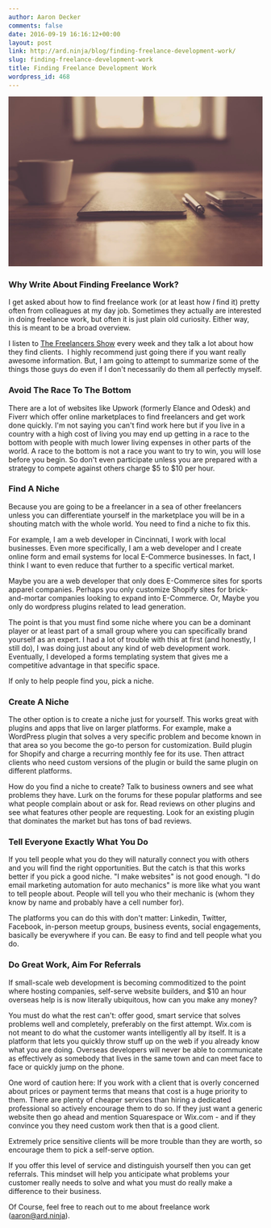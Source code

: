 ```yaml
---
author: Aaron Decker
comments: false
date: 2016-09-19 16:16:12+00:00
layout: post
link: http://ard.ninja/blog/finding-freelance-development-work/
slug: finding-freelance-development-work
title: Finding Freelance Development Work
wordpress_id: 468
---
```


![freelancers](/images/blog/freelance.jpg)


### Why Write About Finding Freelance Work?

I get asked about how to find freelance work (or at least how _I_ find it) pretty often from colleagues at my day job. Sometimes they actually are interested in doing freelance work, but often it is just plain old curiosity. Either way, this is meant to be a broad overview.

I listen to [The Freelancers Show](https://devchat.tv/freelancers) every week and they talk a lot about how they find clients.  I highly recommend just going there if you want really awesome information. But, I am going to attempt to summarize some of the things those guys do even if I don't necessarily do them all perfectly myself.


### Avoid The Race To The Bottom

There are a lot of websites like Upwork (formerly Elance and Odesk) and Fiverr which offer online marketplaces to find freelancers and get work done quickly. I'm not saying you can't find work here but if you live in a country with a high cost of living you may end up getting in a race to the bottom with people with much lower living expenses in other parts of the world. A race to the bottom is not a race you want to try to win, you will lose before you begin. So don't even participate unless you are prepared with a strategy to compete against others charge $5 to $10 per hour.


### Find A Niche

Because you are going to be a freelancer in a sea of other freelancers unless you can differentiate yourself in the marketplace you will be in a shouting match with the whole world. You need to find a niche to fix this.

For example, I am a web developer in Cincinnati, I work with local businesses. Even more specifically, I am a web developer and I create online form and email systems for local E-Commerce businesses. In fact, I think I want to even reduce that further to a specific vertical market.

Maybe you are a web developer that only does E-Commerce sites for sports apparel companies. Perhaps you only customize Shopify sites for brick-and-mortar companies looking to expand into E-Commerce. Or, Maybe you only do wordpress plugins related to lead generation.

The point is that you must find some niche where you can be a dominant player or at least part of a small group where you can specifically brand yourself as an expert. I had a lot of trouble with this at first (and honestly, I still do), I was doing just about any kind of web development work. Eventually, I developed a forms templating system that gives me a competitive advantage in that specific space.

If only to help people find you, pick a niche.


### Create A Niche

The other option is to create a niche just for yourself. This works great with plugins and apps that live on larger platforms. For example, make a WordPress plugin that solves a very specific problem and become known in that area so you become the go-to person for customization. Build plugin for Shopify and charge a recurring monthly fee for its use. Then attract clients who need custom versions of the plugin or build the same plugin on different platforms.

How do you find a niche to create? Talk to business owners and see what problems they have. Lurk on the forums for these popular platforms and see what people complain about or ask for. Read reviews on other plugins and see what features other people are requesting. Look for an existing plugin that dominates the market but has tons of bad reviews.


### Tell Everyone Exactly What You Do

If you tell people what you do they will naturally connect you with others and you will find the right opportunities. But the catch is that this works better if you pick a good niche. "I make websites" is not good enough. "I do email marketing automation for auto mechanics" is more like what you want to tell people about. People will tell you who their mechanic is (whom they know by name and probably have a cell number for).

The platforms you can do this with don't matter: Linkedin, Twitter, Facebook, in-person meetup groups, business events, social engagements, basically be everywhere if you can. Be easy to find and tell people what you do.


### Do Great Work, Aim For Referrals

If small-scale web development is becoming commoditized to the point where hosting companies, self-serve website builders, and $10 an hour overseas help is is now literally ubiquitous, how can you make any money?

You must do what the rest can't: offer good, smart service that solves problems well and completely, preferably on the first attempt. Wix.com is not meant to do what the customer wants intelligently all by itself. It is a platform that lets you quickly throw stuff up on the web if you already know what you are doing. Overseas developers will never be able to communicate as effectively as somebody that lives in the same town and can meet face to face or quickly jump on the phone.

One word of caution here: If you work with a client that is overly concerned about prices or payment terms that means that cost is a huge priority to them. There are plenty of cheaper services than hiring a dedicated professional so actively encourage them to do so. If they just want a generic website then go ahead and mention Squarespace or Wix.com - and if they convince you they need custom work then that is a good client.

Extremely price sensitive clients will be more trouble than they are worth, so encourage them to pick a self-serve option.

If you offer this level of service and distinguish yourself then you can get referrals. This mindset will help you anticipate what problems your customer really needs to solve and what you must do really make a difference to their business.


Of Course, feel free to reach out to me about freelance work (aaron@ard.ninja).
